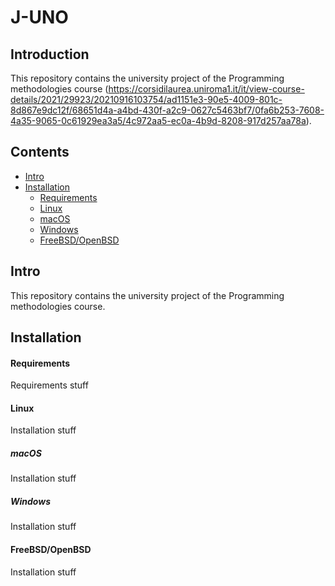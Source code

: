 J-UNO
=======================================

Introduction
------------

This repository contains the university project of the Programming methodologies course (https://corsidilaurea.uniroma1.it/it/view-course-details/2021/29923/20210916103754/ad1151e3-90e5-4009-801c-8d867e9dc12f/68651d4a-a4bd-430f-a2c9-0627c5463bf7/0fa6b253-7608-4a35-9065-0c61929ea3a5/4c972aa5-ec0a-4b9d-8208-917d257aa78a).


Contents
--------

- [Intro](#intro)
- [Installation](#installation)
    - [Requirements](#requirements)
    - [Linux](#linux)
    - [macOS](#macos)
    - [Windows](#windows)
    - [FreeBSD/OpenBSD](#freebsdopenbsd)


Intro
-----

This repository contains the university project of the Programming methodologies course.

Installation
------------
#### Requirements
Requirements stuff 

#### Linux
Installation stuff

##### macOS 
Installation stuff

##### Windows
Installation stuff

#### FreeBSD/OpenBSD
Installation stuff 
